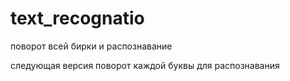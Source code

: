 # text_recognatio

поворот всей бирки и распознавание

следующая версия поворот каждой буквы для распознавания

